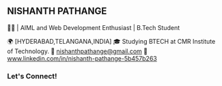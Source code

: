 ## NISHANTH PATHANGE

👨‍💻  | AIML and Web Development Enthusiast | B.Tech Student

🌍 [HYDERABAD,TELANGANA,INDIA]
🎓 Studying BTECH at CMR Institute of Technology.
📧 nishanthpathange@gmail.com
📱 www.linkedin.com/in/nishanth-pathange-5b457b263


### Let's Connect!



